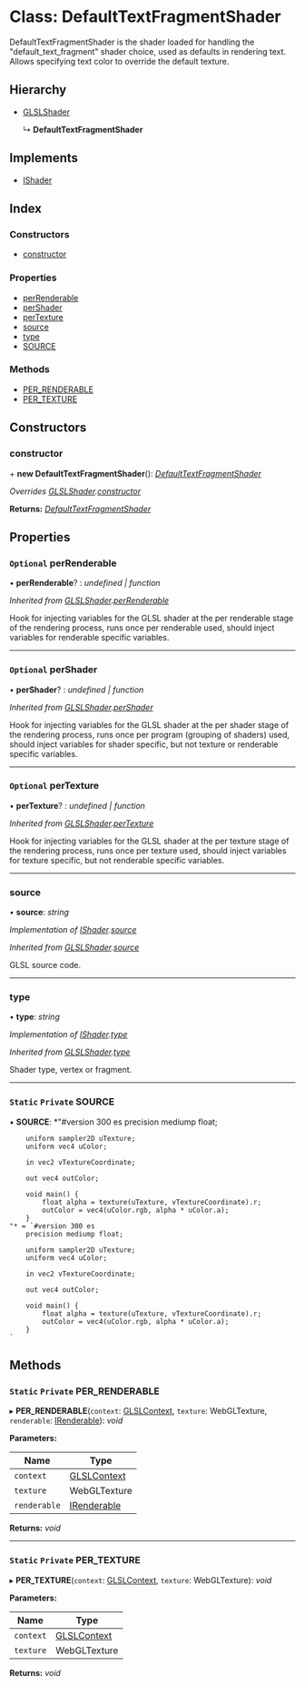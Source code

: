 
# Class: DefaultTextFragmentShader

DefaultTextFragmentShader is the shader loaded for handling the
"default_text_fragment" shader choice, used as defaults in
rendering text. Allows specifying text color to override the
default texture.

## Hierarchy

* [GLSLShader](glslshader.md)

  ↳ **DefaultTextFragmentShader**

## Implements

* [IShader](../interfaces/ishader.md)

## Index

### Constructors

* [constructor](defaulttextfragmentshader.md#constructor)

### Properties

* [perRenderable](defaulttextfragmentshader.md#optional-perrenderable)
* [perShader](defaulttextfragmentshader.md#optional-pershader)
* [perTexture](defaulttextfragmentshader.md#optional-pertexture)
* [source](defaulttextfragmentshader.md#source)
* [type](defaulttextfragmentshader.md#type)
* [SOURCE](defaulttextfragmentshader.md#static-private-source)

### Methods

* [PER_RENDERABLE](defaulttextfragmentshader.md#static-private-per_renderable)
* [PER_TEXTURE](defaulttextfragmentshader.md#static-private-per_texture)

## Constructors

###  constructor

\+ **new DefaultTextFragmentShader**(): *[DefaultTextFragmentShader](defaulttextfragmentshader.md)*

*Overrides [GLSLShader](glslshader.md).[constructor](glslshader.md#constructor)*

**Returns:** *[DefaultTextFragmentShader](defaulttextfragmentshader.md)*

## Properties

### `Optional` perRenderable

• **perRenderable**? : *undefined | function*

*Inherited from [GLSLShader](glslshader.md).[perRenderable](glslshader.md#optional-perrenderable)*

Hook for injecting variables for the GLSL shader at the
per renderable stage of the rendering process, runs once
per renderable used, should inject variables for renderable
specific variables.

___

### `Optional` perShader

• **perShader**? : *undefined | function*

*Inherited from [GLSLShader](glslshader.md).[perShader](glslshader.md#optional-pershader)*

Hook for injecting variables for the GLSL shader at the
per shader stage of the rendering process, runs once
per program (grouping of shaders) used, should inject
variables for shader specific, but not texture or renderable
specific variables.

___

### `Optional` perTexture

• **perTexture**? : *undefined | function*

*Inherited from [GLSLShader](glslshader.md).[perTexture](glslshader.md#optional-pertexture)*

Hook for injecting variables for the GLSL shader at the
per texture stage of the rendering process, runs once
per texture used, should inject variables for texture specific,
but not renderable specific variables.

___

###  source

• **source**: *string*

*Implementation of [IShader](../interfaces/ishader.md).[source](../interfaces/ishader.md#source)*

*Inherited from [GLSLShader](glslshader.md).[source](glslshader.md#source)*

GLSL source code.

___

###  type

• **type**: *string*

*Implementation of [IShader](../interfaces/ishader.md).[type](../interfaces/ishader.md#type)*

*Inherited from [GLSLShader](glslshader.md).[type](glslshader.md#type)*

Shader type, vertex or fragment.

___

### `Static` `Private` SOURCE

▪ **SOURCE**: *"#version 300 es
        precision mediump float;

        uniform sampler2D uTexture;
        uniform vec4 uColor;

        in vec2 vTextureCoordinate;

        out vec4 outColor;

        void main() {
            float alpha = texture(uTexture, vTextureCoordinate).r;
            outColor = vec4(uColor.rgb, alpha * uColor.a);
        }
    "* = `#version 300 es
        precision mediump float;

        uniform sampler2D uTexture;
        uniform vec4 uColor;

        in vec2 vTextureCoordinate;

        out vec4 outColor;

        void main() {
            float alpha = texture(uTexture, vTextureCoordinate).r;
            outColor = vec4(uColor.rgb, alpha * uColor.a);
        }
    `

## Methods

### `Static` `Private` PER_RENDERABLE

▸ **PER_RENDERABLE**(`context`: [GLSLContext](glslcontext.md), `texture`: WebGLTexture, `renderable`: [IRenderable](../interfaces/irenderable.md)): *void*

**Parameters:**

Name | Type |
------ | ------ |
`context` | [GLSLContext](glslcontext.md) |
`texture` | WebGLTexture |
`renderable` | [IRenderable](../interfaces/irenderable.md) |

**Returns:** *void*

___

### `Static` `Private` PER_TEXTURE

▸ **PER_TEXTURE**(`context`: [GLSLContext](glslcontext.md), `texture`: WebGLTexture): *void*

**Parameters:**

Name | Type |
------ | ------ |
`context` | [GLSLContext](glslcontext.md) |
`texture` | WebGLTexture |

**Returns:** *void*
